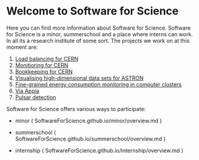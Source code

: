# Welcome to Software for Science
Here you can find more information about Software for Science. Software for Science is a minor, summerschool and a place where interns can work. In all its a research institute of some sort. The projects we work on at this moment are:

1. [Load balancing for CERN](https://softwareforscience.github.io/projects/LoadbalancingCern) 
2. [Monitioring for CERN](https://SoftwareForScience.github.io/projects/MonitoringCern)
3. [Bookkeeping for CERN](https://SoftwareForScience.github.io/projects/BookkeepingCern)
4. [Visualising high-dimensional data sets for ASTRON](https://SoftwareForScience.github.io/projects/VisualAstron)
5. [Fine-grained energy consumption monitoring in computer clusters](https://SoftwareForScience.github.io/projects/MonitoringAstron)
6. [Via Appia](https://SoftwareForScience.github.io/projects/ViaAppia)
7. [Pulsar detection](https://SoftwareForScience.github.io/projects/Pulsardetection)

Software for Science offers various ways to participate:

* minor ( SoftwareForScience.github.io/minor/overview.md )

* summerschool ( SoftwareForScience.github.io/summerschool/overview.md )

* internship ( SoftwareForScience.github.io/internship/overview.md )


